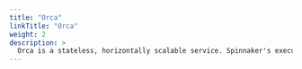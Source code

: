 ```yaml
---
title: "Orca"
linkTitle: "Orca"
weight: 2
description: >
  Orca is a stateless, horizontally scalable service. Spinnaker's execution state is persisted to a backend store and work is distributed evenly through a work queue.
---
```

